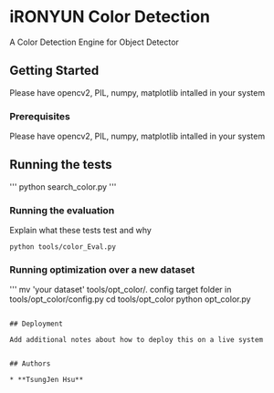 # iRONYUN Color Detection

A Color Detection Engine for Object Detector

## Getting Started

Please have opencv2, PIL, numpy, matplotlib intalled in your system

### Prerequisites

Please have opencv2, PIL, numpy, matplotlib intalled in your system


## Running the tests

'''
python search_color.py
'''

### Running the evaluation

Explain what these tests test and why

```
python tools/color_Eval.py
```

### Running optimization over a new dataset

'''
mv 'your dataset' tools/opt_color/.
config target folder in tools/opt_color/config.py
cd tools/opt_color
python opt_color.py
```

## Deployment

Add additional notes about how to deploy this on a live system


## Authors

* **TsungJen Hsu**
